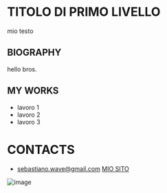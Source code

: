 # TITOLO DI PRIMO LIVELLO

mio testo

## BIOGRAPHY
hello bros.


## MY WORKS

- lavoro 1
- lavoro 2
- lavoro 3


# CONTACTS

- sebastiano.wave@gmail.com
[MIO SITO](https://www.instagram.com/seba_b.png/)

![image](https://media.tenor.com/sQXkvagqfWYAAAAM/lol-funny-memes.gif)

